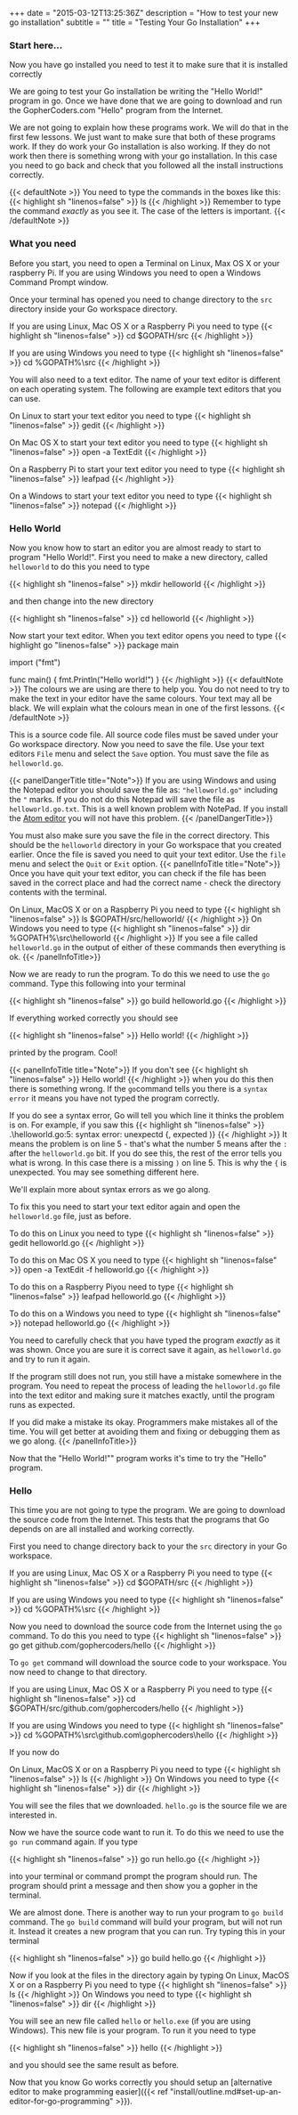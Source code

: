 +++
date = "2015-03-12T13:25:36Z"
description = "How to test your new go installation"
subtitle = ""
title = "Testing Your Go Installation"
+++
### Start here...
Now you have go installed you need to test it to make sure that it is installed
correctly

We are going to test your Go installation be writing the "Hello World!" program
in go. Once we have done that we are going to download and run the GopherCoders.com
"Hello" program from the Internet.

We are not going to explain how these programs work. We will do that in the
first few lessons. We just want to make sure that both of these programs work.
If they do work your Go installation is also working. If they do not work then
there is something wrong with your go installation. In this case you need to go
back and check that you followed all the install instructions correctly.

{{< defaultNote >}}
You need to type the commands in the boxes like this:
{{< highlight  sh "linenos=false" >}}
ls
{{< /highlight >}}
Remember to type the command _exactly_ as you see it. The case of
the letters is important.
{{< /defaultNote >}}

### What you need
Before you start, you need to open a Terminal on Linux, Max OS X or your
raspberry Pi. If you are using Windows you need to open a Windows Command Prompt
window.

Once your terminal has opened you need to change directory to the `src`
directory inside your Go workspace directory.

If you are using Linux, Mac OS X or a Raspberry Pi you need to type
{{< highlight  sh "linenos=false" >}}
cd $GOPATH/src
{{< /highlight >}}

If you are using Windows you need to type
{{< highlight  sh "linenos=false" >}}
cd %GOPATH%\src
{{< /highlight >}}

You will also need to a text editor. The name of your text editor is different on
each operating system. The following are example text editors that you can use.

On Linux to start your text editor you need to type
{{< highlight  sh "linenos=false" >}}
gedit
{{< /highlight >}}

On Mac OS X to start your text editor you need to type
{{< highlight  sh "linenos=false" >}}
open -a TextEdit
{{< /highlight >}}

On a Raspberry Pi to start your text editor you need to type
{{< highlight  sh "linenos=false" >}}
leafpad
{{< /highlight >}}

On a Windows to start your text editor you need to type
{{< highlight  sh "linenos=false" >}}
notepad
{{< /highlight >}}

### Hello World
Now you know how to start an editor you are almost ready to start to program
"Hello World!". First you need to make a new directory, called `helloworld`
to do this you need to type

{{< highlight  sh "linenos=false" >}}
mkdir helloworld
{{< /highlight >}}

and then change into the new directory

{{< highlight  sh "linenos=false" >}}
cd helloworld
{{< /highlight >}}

Now start your text editor. When you text editor opens you need to type
{{< highlight  go "linenos=false" >}}
package main

import ("fmt")

func main() {
    fmt.Println("Hello world!")
}
{{< /highlight >}}
{{< defaultNote >}}
The colours we are using are there to help you. You do not need to try to
make the text in your editor have the same colours. Your text may all
be black.
We will explain what the colours mean in one of the first lessons.
{{< /defaultNote >}}

This is a source code file. All source code files must be saved under your
Go workspace directory. Now you need to save the file. Use your text editors
`File` menu and select the `Save` option. You must save the file as `helloworld.go`.

{{< panelDangerTitle title="Note">}}
If you are using Windows and using the Notepad editor you should save the file as:
`"helloworld.go"` including the `"` marks. If you do not do this Notepad will save
the file as `helloworld.go.txt`. This is a well known problem with NotePad.
If you install the [Atom editor](/install/atom/windows/) you will not have this
problem.
{{< /panelDangerTitle>}}

You must also make sure you save the file in the correct directory. This should
be the `helloworld` directory in your Go workspace that you created earlier.
Once the file is saved you need to quit your text editor. Use the `file` menu and
select the `Quit` or `Exit` option.
{{< panelInfoTitle title="Note">}}
Once you have quit your text editor, you can check if the file has been saved in the
correct place and had the correct name - check the directory contents with the terminal.

On Linux, MacOS X or on a Raspberry Pi you need to type
{{< highlight  sh "linenos=false" >}}
ls $GOPATH/src/helloworld/
{{< /highlight >}}
On Windows you need to type
{{< highlight  sh "linenos=false" >}}
dir %GOPATH%\src\helloworld
{{< /highlight >}}
If you see a file called `helloworld.go` in the output of either of these commands
then everything is ok.
{{< /panelInfoTitle>}}

Now we are ready to run the program. To do this we need to use the `go` command.
Type this following into your terminal

{{< highlight  sh "linenos=false" >}}
go build helloworld.go
{{< /highlight >}}

If everything worked correctly you should see

{{< highlight  sh "linenos=false" >}}
Hello world!
{{< /highlight >}}

printed by the program. Cool!

{{< panelInfoTitle title="Note">}}
If you don't see
{{< highlight  sh "linenos=false" >}}
Hello world!
{{< /highlight >}}
when you do this then there is something wrong. If the `go`command tells you
there is a `syntax error` it means you have not typed the program correctly.

If you do see a syntax error, Go will tell you which line it thinks the
problem is on. For example, if you saw this
{{< highlight  sh "linenos=false" >}}
.\helloworld.go:5: syntax error: unexpectd {, expected )}
{{< /highlight >}}
It means the problem is on line 5 - that's what the number 5 means after the `:`
after the `helloworld.go` bit. If you do see this, the rest of the error tells you
what is wrong. In this case there is a missing `)` on line 5. This is why the
`{` is unexpected. You may see something different here.

We'll explain more about syntax errors as we go along.

To fix this you need to start your text editor again and open the `helloworld.go`
file, just as before.

To do this on Linux you need to type
{{< highlight  sh "linenos=false" >}}
gedit helloworld.go
{{< /highlight >}}

To do this on Mac OS X you need to type
{{< highlight  sh "linenos=false" >}}
open -a TextEdit -f helloworld.go
{{< /highlight >}}

To do this on a Raspberry Piyou need to type
{{< highlight  sh "linenos=false" >}}
leafpad helloworld.go
{{< /highlight >}}

To do this on a Windows you need to type
{{< highlight  sh "linenos=false" >}}
notepad helloworld.go
{{< /highlight >}}

You need to carefully check that you have typed the program _exactly_ as it
was shown. Once you are sure it is correct save it again, as `helloworld.go`
and try to run it again.

If the program still does not run, you still have a mistake somewhere in the
program. You need to repeat the process of leading the `helloworld.go` file
into the text editor and making sure it matches exactly, until the program runs
as expected.

If you did make a mistake its okay. Programmers make mistakes all of the time.
You will get better at avoiding them and fixing or debugging them as we go along.
{{< /panelInfoTitle>}}

Now that the "Hello World!"" program works it's time to try the "Hello" program.

### Hello

This time you are not going to type the program. We are going to download the
source code from the Internet. This tests that the programs that Go depends on
are all installed and working correctly.

First you need to change directory back to your the `src` directory in your
Go workspace.

If you are using Linux, Mac OS X or a Raspberry Pi you need to type
{{< highlight  sh "linenos=false" >}}
cd $GOPATH/src
{{< /highlight >}}

If you are using Windows you need to type
{{< highlight  sh "linenos=false" >}}
cd %GOPATH%\src
{{< /highlight >}}

Now you need to download the source code from the Internet using the `go` command.
To do this you need to type
{{< highlight  sh "linenos=false" >}}
go get github.com/gophercoders/hello
{{< /highlight >}}

To `go get` command will download the source code to your workspace. You now need
to change to that directory.

If you are using Linux, Mac OS X or a Raspberry Pi you need to type
{{< highlight  sh "linenos=false" >}}
cd $GOPATH/src/github.com/gophercoders/hello
{{< /highlight >}}

If you are using Windows you need to type
{{< highlight  sh "linenos=false" >}}
cd %GOPATH%\src\github.com\gophercoders\hello
{{< /highlight >}}

If you now do

On Linux, MacOS X or on a Raspberry Pi you need to type
{{< highlight  sh "linenos=false" >}}
ls
{{< /highlight >}}
On Windows you need to type
{{< highlight  sh "linenos=false" >}}
dir
{{< /highlight >}}

You will see the files that we downloaded. `hello.go` is the source file we are
interested in.

Now we have the source code want to run it. To do this we need to use the `go run`
command again. If you type

{{< highlight  sh "linenos=false" >}}
go run hello.go
{{< /highlight >}}

into your terminal or command prompt the program should run. The program
should print a message and then show you a gopher in the terminal.

We are almost done. There is another way to run your program to `go build` command.
The `go build` command will build your program, but will not run it. Instead it
creates a new program that you can run. Try typing this in your terminal

{{< highlight  sh "linenos=false" >}}
go build hello.go
{{< /highlight >}}

Now if you look at the files in the directory again by typing
On Linux, MacOS X or on a Raspberry Pi you need to type
{{< highlight  sh "linenos=false" >}}
ls
{{< /highlight >}}
On Windows you need to type
{{< highlight  sh "linenos=false" >}}
dir
{{< /highlight >}}

You will see an new file called `hello` or `hello.exe` (if you are using Windows).
This new file is your program. To run it you need to type

{{< highlight  sh "linenos=false" >}}
hello
{{< /highlight >}}

and you should see the same result as before.

Now that you know Go works correctly you should setup an [alternative editor
to make programming easier]({{< ref "install/outline.md#set-up-an-editor-for-go-programming" >}}).
